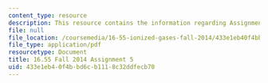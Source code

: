 ```yaml
---
content_type: resource
description: This resource contains the information regarding Assignment 5.
file: null
file_location: /coursemedia/16-55-ionized-gases-fall-2014/433e1eb40f4bbd6cb1118c32ddfecb70_MIT16_55F14_Assignment5.pdf
file_type: application/pdf
resourcetype: Document
title: 16.55 Fall 2014 Assignment 5
uid: 433e1eb4-0f4b-bd6c-b111-8c32ddfecb70
---
```

